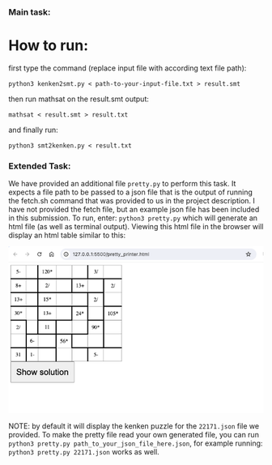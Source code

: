 ### Main task:

# How to run:
first type the command (replace input file with according text file path):
```
python3 kenken2smt.py < path-to-your-input-file.txt > result.smt
```
then run mathsat on the result.smt output:
```
mathsat < result.smt > result.txt
```
and finally run:
```
python3 smt2kenken.py < result.txt
```

### Extended Task:

We have provided an additional file `pretty.py` to perform this task. It expects a file path
to be passed to a json file that is the output of running the fetch.sh command that was provided to us
in the project description. I have not provided the fetch file, but an example json file has been included in this submission. To run, enter: `python3 pretty.py` which will generate an html file (as well as terminal output). 
Viewing this html file in the browser will display an html table similar to this:

![Alt text](./pretty_output.png "Try clicking show solution!")

NOTE: by default it will display the kenken puzzle for the `22171.json` file we provided. To make the pretty file read your own generated file, you can run `python3 pretty.py path_to_your_json_file_here.json`, for example running: `python3 pretty.py 22171.json` works as well. 